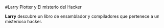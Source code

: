 #Larry Plotter y El misterio del Hacker

**Larry** descubre un libro de ensamblador y compiladores que pertenece a un misterioso hacker.
